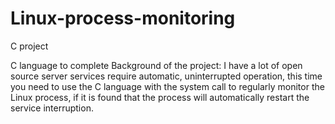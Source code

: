 # Linux-process-monitoring
C project

C language to complete Background of the project: I have a lot of open source server services require automatic, uninterrupted operation, this time you need to use the C language with the system call to regularly monitor the Linux process, if it is found that the process will automatically restart the service interruption.
